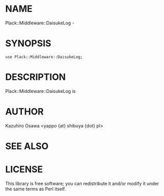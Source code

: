 # NAME

Plack::Middleware::DaisukeLog -

# SYNOPSIS

    use Plack::Middleware::DaisukeLog;

# DESCRIPTION

Plack::Middleware::DaisukeLog is

# AUTHOR

Kazuhiro Osawa <yappo {at} shibuya {dot} pl>

# SEE ALSO

# LICENSE

This library is free software; you can redistribute it and/or modify
it under the same terms as Perl itself.
